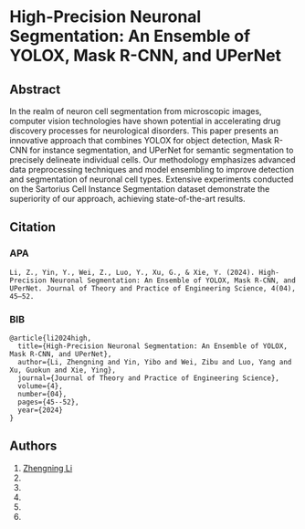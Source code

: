 # High-Precision Neuronal Segmentation: An Ensemble of YOLOX, Mask R-CNN, and UPerNet



## Abstract
In the realm of neuron cell segmentation from microscopic images, computer vision technologies have shown potential in accelerating drug discovery processes for neurological disorders. This paper presents an innovative approach that combines YOLOX for object detection, Mask R-CNN for instance segmentation, and UPerNet for semantic segmentation to precisely delineate individual cells. Our methodology emphasizes advanced data preprocessing techniques and model ensembling to improve detection and segmentation of neuronal cell types. Extensive experiments conducted on the Sartorius Cell Instance Segmentation dataset demonstrate the superiority of our approach, achieving state-of-the-art results.

## Citation
### APA
```
Li, Z., Yin, Y., Wei, Z., Luo, Y., Xu, G., & Xie, Y. (2024). High-Precision Neuronal Segmentation: An Ensemble of YOLOX, Mask R-CNN, and UPerNet. Journal of Theory and Practice of Engineering Science, 4(04), 45–52.
```

### BIB
```
@article{li2024high,
  title={High-Precision Neuronal Segmentation: An Ensemble of YOLOX, Mask R-CNN, and UPerNet},
  author={Li, Zhengning and Yin, Yibo and Wei, Zibu and Luo, Yang and Xu, Guokun and Xie, Ying},
  journal={Journal of Theory and Practice of Engineering Science},
  volume={4},
  number={04},
  pages={45--52},
  year={2024}
}
```
## Authors
1. [Zhengning Li](https://github.com/jim9586) 
2. 
3. 
4. 
5. 
6. 

